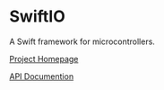 # SwiftIO
A Swift framework for microcontrollers.

[Project Homepage](https://mamachine.io)

[API Documention](https://madmachineio.github.io/SwiftIO)
